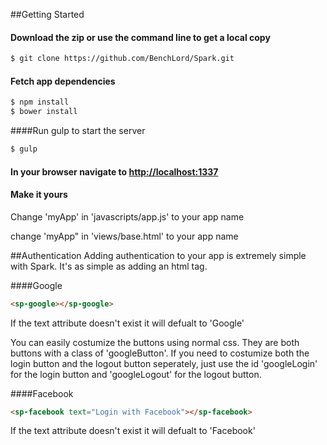 ##Getting Started
#### Download the zip or use the command line to get a local copy 
```sh
$ git clone https://github.com/BenchLord/Spark.git
```
#### Fetch app dependencies
```sh
$ npm install
$ bower install
```
####Run gulp to start the server
```sh
$ gulp
```
#### In your browser navigate to <a href="http://localhost:1337" target="_blank">http://localhost:1337</a>

#### Make it yours
Change 'myApp' in 'javascripts/app.js' to your app name

change 'myApp" in 'views/base.html' to your app name

##Authentication
Adding authentication to your app is extremely simple with Spark. It's as
simple as adding an html tag.

####Google

```html
<sp-google></sp-google>
```

If the text attribute doesn't exist it will defualt to 'Google'

You can easily costumize the buttons using normal css. They are both buttons with a class of 'googleButton'. If you need to costumize both the login button and the 
logout button seperately, just use the id 'googleLogin' for the login button and 'googleLogout' for the logout button.

####Facebook

```html
<sp-facebook text="Login with Facebook"></sp-facebook>
```

If the text attribute doesn't exist it will defualt to 'Facebook'
